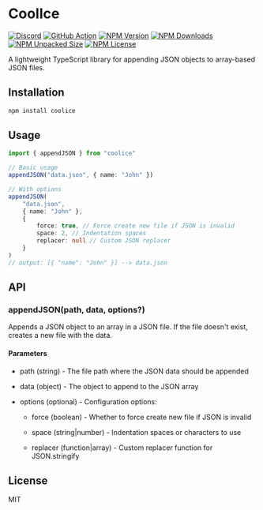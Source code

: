 # CoolIce

[![Discord](https://img.shields.io/discord/1211530334458617866?style=flat&logo=discord&logoColor=ffffff&color=5865f2)](https://discord.gg/FaCCaFM74Q)
[![GitHub Action](https://github.com/softwarexplus/coolice/actions/workflows/test.yaml/badge.svg)](https://github.com/softwarexplus/coolice/actions)
[![NPM Version](https://img.shields.io/npm/v/coolice)](https://www.npmjs.com/package/coolice)
[![NPM Downloads](https://img.shields.io/npm/dy/coolice)](https://www.npmjs.com/package/coolice)
[![NPM Unpacked Size](https://img.shields.io/npm/unpacked-size/coolice)](https://www.npmjs.com/package/coolice)
[![NPM License](https://img.shields.io/npm/l/coolice)](https://github.com/softwarexplus/coolice/blob/main/LICENSE)

A lightweight TypeScript library for appending JSON objects to array-based JSON files.

## Installation

```sh
npm install coolice
```

## Usage

```typescript
import { appendJSON } from "coolice"

// Basic usage
appendJSON("data.json", { name: "John" })

// With options
appendJSON(
    "data.json",
    { name: "John" },
    {
        force: true, // Force create new file if JSON is invalid
        space: 2, // Indentation spaces
        replacer: null // Custom JSON replacer
    }
)
// output: [{ "name": "John" }] --> data.json
```

## API

### appendJSON(path, data, options?)

Appends a JSON object to an array in a JSON file. If the file doesn't exist, creates a new file with the data.

#### Parameters

-   path (string) - The file path where the JSON data should be appended

-   data (object) - The object to append to the JSON array

-   options (optional) - Configuration options:

    -   force (boolean) - Whether to force create new file if JSON is invalid

    -   space (string|number) - Indentation spaces or characters to use

    -   replacer (function|array) - Custom replacer function for JSON.stringify

## License

MIT
